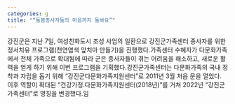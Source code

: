 ```yaml
---
categories: g
title: "“돌봄종사자들의 마음까지 돌봐요”"
---
```

강진군은 지난 7일, 여성친화도시 조성 사업의 일환으로 강진군가족센터 종사자를 위한 정서치유 프로그램(천연염색 앞치마 만들기)을 진행했다.가족센터 수혜자가 다문화가족에서 전체 가족으로 확대됨에 따라 군은 종사자들이 겪는 어려움을 해소하고, 새로운 활력을 얻게 하기 위해 이번 프로그램을 기획했다.강진군가족센터는 다문화가족의 국내 정착과 자립을 돕기 위해 “강진군다문화가족지원센터”로 2011년 3월 처음 문을 열었다. 이후 역할이 확대된 “건강가정․다문화가족지원센터(2018년)”를 거쳐 2022년 “강진군가족센터”로 명칭을 변경했다.임